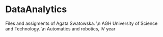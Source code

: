 # DataAnalytics
Files and assigments of Agata Swatowska. \n
AGH University of Science and Technology. \n
Automatics and robotics, IV year
